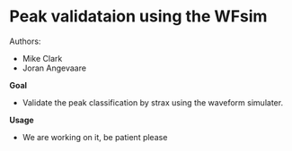 # Peak validataion using the WFsim

Authors:
  * Mike Clark
  * Joran Angevaare
  
**Goal**
  * Validate the peak classification by strax using the waveform simulater.
  
**Usage**
  * We are working on it, be patient please
